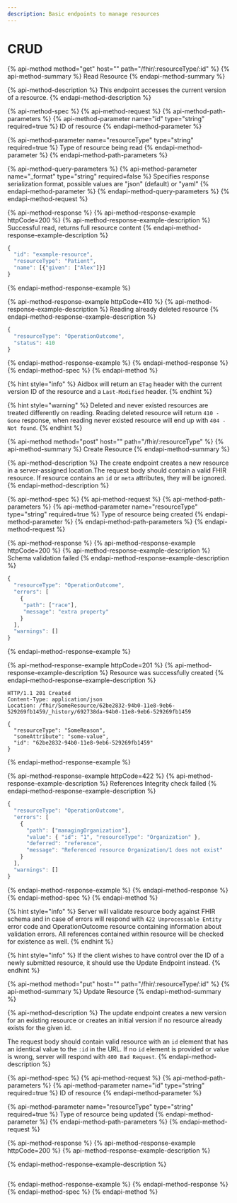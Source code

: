 ```yaml
---
description: Basic endpoints to manage resources
---
```


# CRUD

{% api-method method="get" host="<base-url>" path="/fhir/:resourceType/:id" %}
{% api-method-summary %}
Read Resource
{% endapi-method-summary %}

{% api-method-description %}
This endpoint accesses the current version of a resource.
{% endapi-method-description %}

{% api-method-spec %}
{% api-method-request %}
{% api-method-path-parameters %}
{% api-method-parameter name="id" type="string" required=true %}
ID of resource
{% endapi-method-parameter %}

{% api-method-parameter name="resourceType" type="string" required=true %}
Type of resource being read
{% endapi-method-parameter %}
{% endapi-method-path-parameters %}

{% api-method-query-parameters %}
{% api-method-parameter name="\_format" type="string" required=false %}
Specifies response serialization format, possible values are "json" \(default\) or "yaml"
{% endapi-method-parameter %}
{% endapi-method-query-parameters %}
{% endapi-method-request %}

{% api-method-response %}
{% api-method-response-example httpCode=200 %}
{% api-method-response-example-description %}
Successful read, returns full resource content
{% endapi-method-response-example-description %}

```javascript
{
  "id": "example-resource",
  "resourceType": "Patient",
  "name": [{"given": ["Alex"]}]
}
```
{% endapi-method-response-example %}

{% api-method-response-example httpCode=410 %}
{% api-method-response-example-description %}
Reading already deleted resource
{% endapi-method-response-example-description %}

```javascript
{
  "resourceType": "OperationOutcome",
  "status": 410
}
```
{% endapi-method-response-example %}
{% endapi-method-response %}
{% endapi-method-spec %}
{% endapi-method %}

{% hint style="info" %}
Aidbox will return an `ETag` header with the current version ID of the resource and a `Last-Modified` header.
{% endhint %}

{% hint style="warning" %}
Deleted and never existed resources are treated differently on reading. Reading deleted resource will return `410 - Gone` response, when reading never existed resource will end up with `404 - Not found`.
{% endhint %}

{% api-method method="post" host="<base-url>" path="/fhir/:resourceType" %}
{% api-method-summary %}
Create Resource
{% endapi-method-summary %}

{% api-method-description %}
The create endpoint creates a new resource in a server-assigned location.The request body should contain a valid FHIR resource. If resource contains an `id` or `meta` attributes, they will be ignored.
{% endapi-method-description %}

{% api-method-spec %}
{% api-method-request %}
{% api-method-path-parameters %}
{% api-method-parameter name="resourceType" type="string" required=true %}
Type of resource being created
{% endapi-method-parameter %}
{% endapi-method-path-parameters %}
{% endapi-method-request %}

{% api-method-response %}
{% api-method-response-example httpCode=200 %}
{% api-method-response-example-description %}
Schema validation failed
{% endapi-method-response-example-description %}

```javascript
{
  "resourceType": "OperationOutcome",
  "errors": [
    {
     "path": ["race"],
     "message": "extra property"
    }
  ],
  "warnings": []
}
```
{% endapi-method-response-example %}

{% api-method-response-example httpCode=201 %}
{% api-method-response-example-description %}
Resource was successfully created
{% endapi-method-response-example-description %}

```http
HTTP/1.1 201 Created
Content-Type: application/json
Location: /fhir/SomeResource/62be2832-94b0-11e8-9eb6-529269fb1459/_history/692738da-94b0-11e8-9eb6-529269fb1459

{
  "resourceType": "SomeReason",
  "someAttribute": "some-value",
  "id": "62be2832-94b0-11e8-9eb6-529269fb1459"
}
```
{% endapi-method-response-example %}

{% api-method-response-example httpCode=422 %}
{% api-method-response-example-description %}
References Integrity check failed
{% endapi-method-response-example-description %}

```javascript
{
  "resourceType": "OperationOutcome",
  "errors": [
    {
      "path": ["managingOrganization"],
      "value": { "id": "1", "resourceType": "Organization" },
      "deferred": "reference",
      "message": "Referenced resource Organization/1 does not exist"
    }
  ],
  "warnings": []
}
```
{% endapi-method-response-example %}
{% endapi-method-response %}
{% endapi-method-spec %}
{% endapi-method %}

{% hint style="info" %}
Server will validate resource body against FHIR schema and in case of errors will respond with `422 Unprocessable Entity` error code and OperationOutcome resource containing information about validation errors. All references contained within resource will be checked for existence as well.
{% endhint %}

{% hint style="info" %}
If the client wishes to have control over the ID of a newly submitted resource, it should use the Update Endpoint instead.
{% endhint %}

{% api-method method="put" host="<base-url>" path="/fhir/:resourceType/:id" %}
{% api-method-summary %}
Update Resource
{% endapi-method-summary %}

{% api-method-description %}
The update endpoint creates a new version for an existing resource or creates an initial version if no resource already exists for the given id.  
  
The request body should contain valid resource with an `id` element that has an identical value to the `:id` in the URL. If no `id` element is provided or value is wrong, server will respond with `400 Bad Request`.
{% endapi-method-description %}

{% api-method-spec %}
{% api-method-request %}
{% api-method-path-parameters %}
{% api-method-parameter name="id" type="string" required=true %}
ID of resource
{% endapi-method-parameter %}

{% api-method-parameter name="resourceType" type="string" required=true %}
Type of resource being updated
{% endapi-method-parameter %}
{% endapi-method-path-parameters %}
{% endapi-method-request %}

{% api-method-response %}
{% api-method-response-example httpCode=200 %}
{% api-method-response-example-description %}

{% endapi-method-response-example-description %}

```

```
{% endapi-method-response-example %}
{% endapi-method-response %}
{% endapi-method-spec %}
{% endapi-method %}

